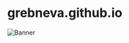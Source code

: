# grebneva.github.io
![Banner](https://user-images.githubusercontent.com/78256486/128012911-ed348b59-655e-4984-82ef-9f6f7f4891f1.png)
